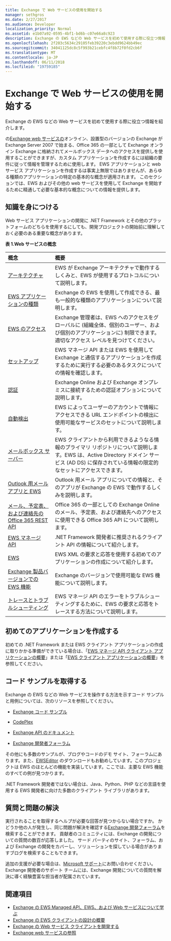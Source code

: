 ```yaml
---
title: Exchange で Web サービスの使用を開始する
manager: sethgros
ms.date: 2/27/2017
ms.audience: Developer
localization_priority: Normal
ms.assetid: e1b07a92-0595-4bf1-bd6b-c07e66a8c923
description: Exchange の EWS などの Web サービスを初めて使用する際に役立つ情報を紹介します。
ms.openlocfilehash: 2f203c5634c29105feb39220c3ebdd9624bb49ec
ms.sourcegitcommit: 34041125dc8c5f993b21cebfc4f8b72f0fd2cb6f
ms.translationtype: MT
ms.contentlocale: ja-JP
ms.lasthandoff: 06/11/2018
ms.locfileid: "19759185"
---
```

# <a name="start-using-web-services-in-exchange"></a>Exchange で Web サービスの使用を開始する

Exchange の EWS などの Web サービスを初めて使用する際に役立つ情報を紹介します。
  
の[Exchange web サービスの](explore-the-ews-managed-api-ews-and-web-services-in-exchange.md)オンライン、設置型のバージョンの Exchange が Exchange Server 2007 で始まる、Office 365 の一部として Exchange オンライン Exchange に格納されてメールボックス データへのアクセスを提供しを使用することができますが、カスタム アプリケーションを作成するには組織の要件に従って情報を管理するために使用します。 EWS アプリケーションと web サービス アプリケーションを作成するは事実上無限ではありませんが、あらゆる種類のアプリケーションの特定の基本的な概念が適用されます。 このセクションでは、EWS およびその他の web サービスを使用して Exchange を開始するために精通して必要な基本的な概念についての情報を提供します。 
  
## <a name="build-your-knowledge"></a>知識を身につける
<a name="bk_Knowledge"> </a>

Web サービス アプリケーションの開発に .NET Framework とその他のプラットフォームのどちらを使用するにしても、開発プロジェクトの開始前に理解しておく必要のある重要な概念があります。 
  
**表 1.Web サービスの概念**

|**概念**|**概要**|
|:-----|:-----|
|[アーキテクチャ](ews-applications-and-the-exchange-architecture.md) <br/> |EWS が Exchange アーキテクチャで動作するしくみと、EWS が使用するプロトコルについて説明します。  <br/> |
|[EWS アプリケーションの種類](ews-application-types.md) <br/> |Exchange の EWS を使用して作成できる、最も一般的な種類のアプリケーションについて説明します。  <br/> |
|[EWS のアクセス](controlling-client-application-access-to-ews-in-exchange.md) <br/> |Exchange 管理者は、EWS へのアクセスをグローバルに (組織全体、個別のユーザー、および個別のアプリケーションに) 制限できます。適切なアクセス レベルを見つけてください。  <br/> |
|[セットアップ](setting-up-your-ews-application.md) <br/> |EWS マネージ API または EWS を使用して Exchange と通信するアプリケーションを作成するために実行する必要のあるタスクについての情報を確認します。  <br/> |
|[認証](authentication-and-ews-in-exchange.md) <br/> |Exchange Online および Exchange オンプレミスに接続するための認証オプションについて説明します。  <br/> |
|[自動検出](autodiscover-for-exchange.md) <br/> |EWS によってユーザーのアカウントで情報にアクセスできる URL エンドポイントの検出に使用可能なサービスのセットについて説明します。  <br/> |
|[メールボックス サーバー](http://technet.microsoft.com/en-us/library/jj150491%28v=exchg.150%29.aspx) <br/> |EWS クライアントから利用できるようなる情報のプライマリ リポジトリについて説明します。EWS は、Active Directory ドメイン サービス (AD DS) に保存されている情報の限定的なセットにアクセスできます。  <br/> |
|[Outlook 用メール アプリと EWS](mail-apps-for-outlook-and-ews-in-exchange.md) <br/> |Outlook 用メール アプリについての情報と、そのアプリが Exchange の EWS で動作するしくみを説明します。  <br/> |
|[メール、予定表、および連絡先の Office 365 REST API](office-365-rest-apis-for-mail-calendars-and-contacts.md) <br/> |Office 365 の一部としての Exchange Online のメール、予定表、および連絡先へのアクセスに使用できる Office 365 API について説明します。  <br/> |
|[EWS マネージ API](get-started-with-ews-managed-api-client-applications.md) <br/> |.NET Framework 開発者に推奨されるクライアント API の情報について紹介します。  <br/> |
|[EWS](get-started-with-ews-client-applications.md) <br/> |EWS XML の要求と応答を使用する初めてのアプリケーションの作成について紹介します。  <br/> |
|[Exchange 製品バージョンでの EWS 機能](ews-functionality-in-exchange-product-versions.md) <br/> |Exchange のバージョンで使用可能な EWS 機能について説明します。  <br/> |
|[トレースとトラブルシューティング](how-to-trace-requests-responses-to-troubleshoot-ews-managed-api-applications.md) <br/> |EWS マネージ API のエラーをトラブルシューティングするために、EWS の要求と応答をトレースする方法について説明します。  <br/> |
   
## <a name="create-your-first-application"></a>初めてのアプリケーションを作成する
<a name="create"> </a>

初めての .NET Framework または EWS クライアント アプリケーションの作成に取りかかる準備ができている場合は、「[EWS マネージ API クライアント アプリケーションの概要](get-started-with-ews-managed-api-client-applications.md)」または「[EWS クライアント アプリケーションの概要](get-started-with-ews-client-applications.md)」を参照してください。
  
## <a name="get-code-samples"></a>コード サンプルを取得する
<a name="samples"> </a>

Exchange の EWS などの Web サービスを操作する方法を示すコード サンプルと用例については、次のリソースを参照してください。
  
- [Exchange コード サンプル](http://code.msdn.microsoft.com/exchange)
    
- [CodePlex](http://www.codeplex.com/)
    
- [Exchange API のドキュメント](develop-web-service-clients-for-exchange.md)
    
- [Exchange 開発者フォーラム](http://social.technet.microsoft.com/Forums/exchange/en-US/home?forum=exchangesvrdevelopment)
    
その他にも多数のサンプルが、ブログやコードのデモ サイト、フォーラムにあります。また、[EWSEditor](http://ewseditor.codeplex.com/) のダウンロードもお勧めしています。このプロジェクトは EWS のほとんどの機能を実装しています。ここでは、主要な EWS 機能のすべての例が見つかります。
  
.NET Framework 開発者ではない場合は、Java、Python、PHP などの言語を使用する EWS 開発者に向けた多数のクライアント ライブラリがあります。 
  
## <a name="ask-questions-and-solve-problems"></a>質問と問題の解決
<a name="questions"> </a>

実行されることを取得するヘルプが必要な回答が見つからない場合ですか。 かどうか他の人が発生し、同じ問題が解決を確認する[Exchange 開発フォーラム](http://social.technet.microsoft.com/Forums/exchange/en-US/home?forum=exchangesvrdevelopment)を検索することができます。 貢献者のコミュニティには、Exchange の開発についての質問の数百が応答しました。 サード パーティのサイト、フォーラム、および Exchange の開発をカバーし、ソリューションを探している場合がありますブログを検索することもできます。 
  
追加の支援が必要な場合は、[Microsoft サポート](https://support.microsoft.com/)にお問い合わせください。Exchange 開発者のサポート チームには、Exchange 開発についての質問を解決に導く経験豊富な担当者が配属されています。 
  
## <a name="see-also"></a>関連項目

- [Exchange の EWS Managed API、EWS、および Web サービスについて学ぶ](explore-the-ews-managed-api-ews-and-web-services-in-exchange.md) 
- [Exchange の EWS クライアントの設計の概要](ews-client-design-overview-for-exchange.md) 
- [Exchange の Web サービス クライアントを開発する](develop-web-service-clients-for-exchange.md) 
- [Exchange web サービスの参照](../web-service-reference/web-services-reference-for-exchange.md)
    

